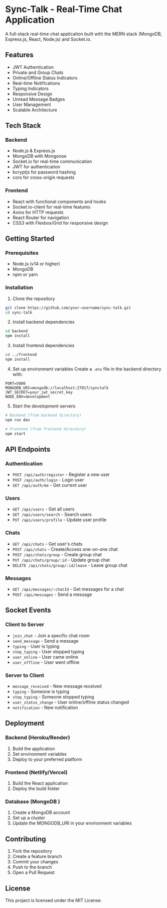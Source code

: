 # Sync-Talk - Real-Time Chat Application

A full-stack real-time chat application built with the MERN stack (MongoDB, Express.js, React, Node.js) and Socket.io.

## Features

-  JWT Authentication
-  Private and Group Chats
-  Online/Offline Status Indicators
-  Real-time Notifications
-  Typing Indicators
-  Responsive Design
-  Unread Message Badges
-  User Management
-  Scalable Architecture

## Tech Stack

### Backend
- Node.js & Express.js
- MongoDB with Mongoose
- Socket.io for real-time communication
- JWT for authentication
- bcryptjs for password hashing
- cors for cross-origin requests

### Frontend
- React with functional components and hooks
- Socket.io-client for real-time features
- Axios for HTTP requests
- React Router for navigation
- CSS3 with Flexbox/Grid for responsive design



## Getting Started

### Prerequisites
- Node.js (v14 or higher)
- MongoDB
- npm or yarn

### Installation

1. Clone the repository
```bash
git clone https://github.com/your-username/sync-talk.git
cd sync-talk
```

2. Install backend dependencies
```bash
cd backend
npm install
```

3. Install frontend dependencies
```bash
cd ../frontend
npm install
```

4. Set up environment variables
Create a `.env` file in the backend directory with:
```
PORT=5000
MONGODB_URI=mongodb://localhost:27017/synctalk
JWT_SECRET=your_jwt_secret_key
NODE_ENV=development
```

5. Start the development servers
```bash
# Backend (from backend directory)
npm run dev

# Frontend (from frontend directory)
npm start
```

## API Endpoints

### Authentication
- `POST /api/auth/register` - Register a new user
- `POST /api/auth/login` - Login user
- `GET /api/auth/me` - Get current user

### Users
- `GET /api/users` - Get all users
- `GET /api/users/search` - Search users
- `PUT /api/users/profile` - Update user profile

### Chats
- `GET /api/chats` - Get user's chats
- `POST /api/chats` - Create/Access one-on-one chat
- `POST /api/chats/group` - Create group chat
- `PUT /api/chats/group/:id` - Update group chat
- `DELETE /api/chats/group/:id/leave` - Leave group chat

### Messages
- `GET /api/messages/:chatId` - Get messages for a chat
- `POST /api/messages` - Send a message

## Socket Events

### Client to Server
- `join_chat` - Join a specific chat room
- `send_message` - Send a message
- `typing` - User is typing
- `stop_typing` - User stopped typing
- `user_online` - User came online
- `user_offline` - User went offline

### Server to Client
- `message_received` - New message received
- `typing` - Someone is typing
- `stop_typing` - Someone stopped typing
- `user_status_change` - User online/offline status changed
- `notification` - New notification

## Deployment

### Backend (Heroku/Render)
1. Build the application
2. Set environment variables
3. Deploy to your preferred platform

### Frontend (Netlify/Vercel)
1. Build the React application
2. Deploy the build folder

### Database (MongoDB )
1. Create a MongoDB  account
2. Set up a cluster
3. Update the MONGODB_URI in your environment variables

## Contributing

1. Fork the repository
2. Create a feature branch
3. Commit your changes
4. Push to the branch
5. Open a Pull Request

## License

This project is licensed under the MIT License.
